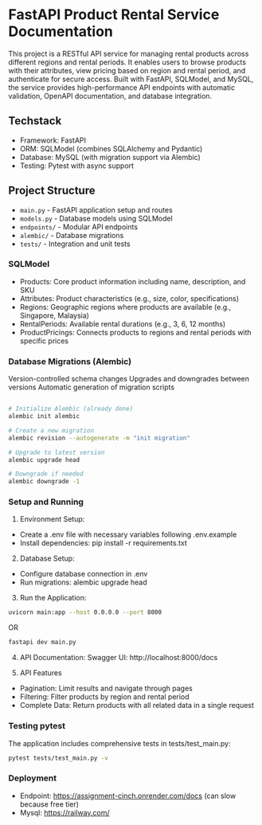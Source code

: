 # FastAPI Product Rental Service Documentation


This project is a RESTful API service for managing rental products across different regions and rental periods. It enables users to browse products with their attributes, view pricing based on region and rental period, and authenticate for secure access. Built with FastAPI, SQLModel, and MySQL, the service provides high-performance API endpoints with automatic validation, OpenAPI documentation, and database integration.

## Techstack

- Framework: FastAPI
- ORM: SQLModel (combines SQLAlchemy and Pydantic)
- Database: MySQL (with migration support via Alembic)
- Testing: Pytest with async support



## Project Structure

- `main.py` - FastAPI application setup and routes
- `models.py` - Database models using SQLModel
- `endpoints/` - Modular API endpoints
- `alembic/` - Database migrations
- `tests/` - Integration and unit tests



### SQLModel
- Products: Core product information including name, description, and SKU
- Attributes: Product characteristics (e.g., size, color, specifications)
- Regions: Geographic regions where products are available (e.g., Singapore, Malaysia)
- RentalPeriods: Available rental durations (e.g., 3, 6, 12 months)
- ProductPricings: Connects products to regions and rental periods with specific prices


### Database Migrations (Alembic)
Version-controlled schema changes
Upgrades and downgrades between versions
Automatic generation of migration scripts

```bash

# Initialize Alembic (already done)
alembic init alembic

# Create a new migration
alembic revision --autogenerate -m "init migration"

# Upgrade to latest version
alembic upgrade head

# Downgrade if needed
alembic downgrade -1
```


### Setup and Running
1. Environment Setup:
- Create a .env file with necessary variables following .env.example
- Install dependencies: pip install -r requirements.txt
2. Database Setup:
- Configure database connection in .env
- Run migrations: alembic upgrade head
3. Run the Application:

```bash
uvicorn main:app --host 0.0.0.0 --port 8000
```
OR

```bash
fastapi dev main.py
```

4. API Documentation:
Swagger UI: http://localhost:8000/docs


5. API Features
- Pagination: Limit results and navigate through pages
- Filtering: Filter products by region and rental period
- Complete Data: Return products with all related data in a single request


### Testing pytest
The application includes comprehensive tests in tests/test_main.py:

```bash
pytest tests/test_main.py -v
```

### Deployment

- Endpoint: https://assignment-cinch.onrender.com/docs (can slow because free tier)
- Mysql: https://railway.com/